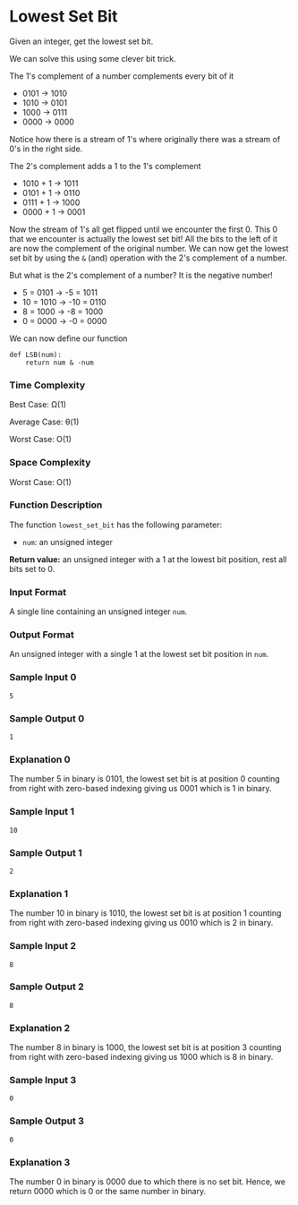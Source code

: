 # Lowest Set Bit

Given an integer, get the lowest set bit.

We can solve this using some clever bit trick.

The 1's complement of a number complements every bit of it

*	0101 → 1010
*	1010 → 0101
*	1000 → 0111
*	0000 → 0000

Notice how there is a stream of 1's where originally there was a stream of 0's in the right side.

The 2's complement adds a 1 to the 1's complement

*	1010 + 1 → 1011
*	0101 + 1 → 0110
*	0111 + 1 → 1000
*	0000 + 1 → 0001

Now the stream of 1's all get flipped until we encounter the first 0. This 0 that we encounter is actually the lowest set bit! All the bits to the left of it are now the complement of the original number. We can now get the lowest set bit by using the `&` (and) operation with the 2's complement of a number.

But what is the 2's complement of a number? It is the negative number!

*	5  = 0101 → -5  = 1011
*	10 = 1010 → -10 = 0110
*	8  = 1000 → -8  = 1000
*	0  = 0000 → -0  = 0000

We can now define our function

```
def LSB(num):
	return num & -num
```


### Time Complexity

Best Case: Ω(1)

Average Case: θ(1)

Worst Case: O(1)


### Space Complexity

Worst Case: O(1)


### Function Description

The function `lowest_set_bit` has the following parameter:

* `num`: an unsigned integer

**Return value:** an unsigned integer with a 1 at the lowest bit position, rest all bits set to 0.


### Input Format

A single line containing an unsigned integer `num`.


### Output Format

An unsigned integer with a single 1 at the lowest set bit position in `num`.


### Sample Input 0

```
5
```


### Sample Output 0

```
1
```


### Explanation 0

The number 5 in binary is 0101, the lowest set bit is at position 0 counting from right with zero-based indexing giving us 0001 which is 1 in binary.


### Sample Input 1

```
10
```


### Sample Output 1

```
2
```


### Explanation 1

The number 10 in binary is 1010, the lowest set bit is at position 1 counting from right with zero-based indexing giving us 0010 which is 2 in binary.


### Sample Input 2

```
8
```


### Sample Output 2

```
8
```


### Explanation 2

The number 8 in binary is 1000, the lowest set bit is at position 3 counting from right with zero-based indexing giving us 1000 which is 8 in binary.


### Sample Input 3

```
0
```


### Sample Output 3

```
0
```


### Explanation 3

The number 0 in binary is 0000 due to which there is no set bit. Hence, we return 0000 which is 0 or the same number in binary.